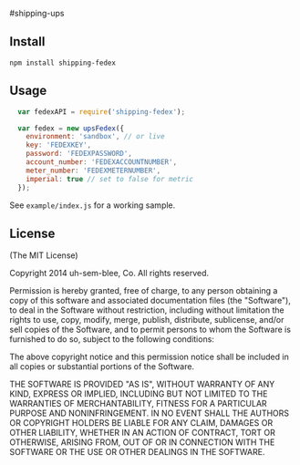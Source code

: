 #shipping-ups

## Install

`npm install shipping-fedex`

## Usage

```js
  var fedexAPI = require('shipping-fedex');

  var fedex = new upsFedex({
    environment: 'sandbox', // or live
    key: 'FEDEXKEY',
    password: 'FEDEXPASSWORD',
    account_number: 'FEDEXACCOUNTNUMBER',
    meter_number: 'FEDEXMETERNUMBER',
    imperial: true // set to false for metric
  });
```

See `example/index.js` for a working sample.

## License

(The MIT License)

Copyright 2014 uh-sem-blee, Co. All rights reserved.

Permission is hereby granted, free of charge, to any person obtaining a copy of this software and associated documentation files (the "Software"), to deal in the Software without restriction, including without limitation the rights to use, copy, modify, merge, publish, distribute, sublicense, and/or sell copies of the Software, and to permit persons to whom the Software is furnished to do so, subject to the following conditions:

The above copyright notice and this permission notice shall be included in all copies or substantial portions of the Software.

THE SOFTWARE IS PROVIDED "AS IS", WITHOUT WARRANTY OF ANY KIND, EXPRESS OR IMPLIED, INCLUDING BUT NOT LIMITED TO THE WARRANTIES OF MERCHANTABILITY, FITNESS FOR A PARTICULAR PURPOSE AND NONINFRINGEMENT. IN NO EVENT SHALL THE AUTHORS OR COPYRIGHT HOLDERS BE LIABLE FOR ANY CLAIM, DAMAGES OR OTHER LIABILITY, WHETHER IN AN ACTION OF CONTRACT, TORT OR OTHERWISE, ARISING FROM, OUT OF OR IN CONNECTION WITH THE SOFTWARE OR THE USE OR OTHER DEALINGS IN THE SOFTWARE.